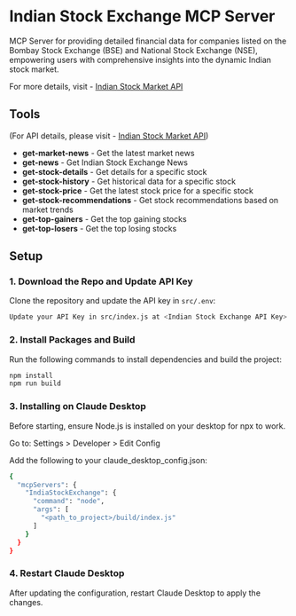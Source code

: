 # Indian Stock Exchange MCP Server

MCP Server for providing detailed financial data for companies listed on the Bombay Stock Exchange (BSE) and National Stock Exchange (NSE), empowering users with comprehensive insights into the dynamic Indian stock market.

For more details, visit - [Indian Stock Market API](https://indianapi.in/indian-stock-market)

## Tools

(For API details, please visit - [Indian Stock Market API](https://indianapi.in/indian-stock-market))

- **get-market-news** - Get the latest market news  
- **get-news** - Get Indian Stock Exchange News  
- **get-stock-details** - Get details for a specific stock  
- **get-stock-history** - Get historical data for a specific stock  
- **get-stock-price** - Get the latest stock price for a specific stock  
- **get-stock-recommendations** - Get stock recommendations based on market trends  
- **get-top-gainers** - Get the top gaining stocks  
- **get-top-losers** - Get the top losing stocks  

## Setup

### 1. Download the Repo and Update API Key
Clone the repository and update the API key in `src/.env`:

```sh
Update your API Key in src/index.js at <Indian Stock Exchange API Key>
```
### 2. Install Packages and Build
Run the following commands to install dependencies and build the project:

```sh
npm install
npm run build
```

### 3. Installing on Claude Desktop
Before starting, ensure Node.js is installed on your desktop for npx to work.

Go to: Settings > Developer > Edit Config

Add the following to your claude_desktop_config.json:

```sh
{
  "mcpServers": {
    "IndiaStockExchange": {
      "command": "node",
      "args": [
        "<path_to_project>/build/index.js"
      ]
    }
  }
}
```

### 4. Restart Claude Desktop
After updating the configuration, restart Claude Desktop to apply the changes.
